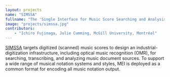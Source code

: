 ```yaml
---
layout: projects
name: "SIMSSA"
fullname: "The 'Single Interface for Music Score Searching and Analysis' project seeks to design an infrastructure for digitizing large corpora or music "
image: "projects/simssa.jpg"
contributors: 
    - "Ichiro Fujinaga, Julie Cumming, McGill University, Montréal"
---
```

[SIMSSA](http://simssa.ca/) targets digitized (scanned) music scores to design an industrial-digitization infrastructure, including optical music recognition (OMR), for searching, transcribing, and analyzing music document sources. To support a wide range of musical notation systems and styles, MEI is deployed as a common format for encoding all music notation output.

